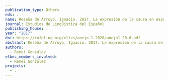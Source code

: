 ```yaml
---
publication_type: Others
eds: .
name: Reseña de Arroyo, Ignacio. 2017. La expresión de la causa en español
journal: Estudios de Lingüística del Español
publishing_house: .
year: "2017"
doi: https://infoling.org/elies/anejo-1-2020/anejo1_20-6.pdf
abstract: Reseña de Arroyo, Ignacio. 2017. La expresión de la causa en español.
authors:
  - Remei González
elbec_members_involved:
  - Remei González
projects:
  - .
---
```

